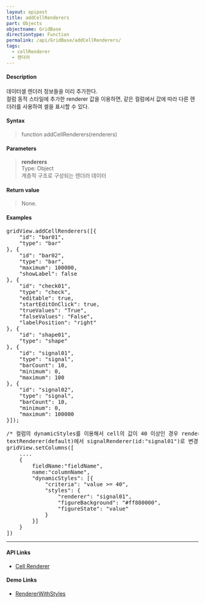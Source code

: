 ```yaml
---
layout: apipost
title: addCellRenderers
part: Objects
objectname: GridBase
directiontype: Function
permalink: /api/GridBase/addCellRenderers/
tags:
  - cellRenderer
  - 렌더러
---
```



#### Description

 데이터셀 렌더러 정보들을 미리 추가한다.  
 컬럼 동적 스타일에 추가한 renderer 값을 이용하면, 같은 컬럼에서 값에 따라 다른 렌더러를 사용하여 셀을 표시할 수 있다.

#### Syntax

> function addCellRenderers(renderers)

#### Parameters

> **renderers**  
> Type: Object  
> 계층적 구조로 구성되는 렌더러 데이터  

#### Return value

> None.

#### Examples 

<pre class="prettyprint">
gridView.addCellRenderers([{
    "id": "bar01",
    "type": "bar"
}, {
    "id": "bar02",
    "type": "bar",
    "maximum": 100000,
    "showLabel": false
}, {
    "id": "check01",
    "type": "check",
    "editable": true,
    "startEditOnClick": true,
    "trueValues": "True",
    "falseValues": "False",
    "labelPosition": "right"				
}, {
    "id": "shape01",
    "type": "shape"
}, {
    "id": "signal01",
    "type": "signal",
    "barCount": 10,
    "minimum": 0,
    "maximum": 100
}, {
    "id": "signal02",
    "type": "signal",
    "barCount": 10,
    "minimum": 0,
    "maximum": 100000
}]);

/* 컬럼의 dynamicStyles를 이용해서 cell의 값이 40 이상인 경우 renderer를 
textRenderer(default)에서 signalRenderer(id:"signal01")로 변경한다.*/
gridView.setColumns([
    ....
    {
        fieldName:"fieldName",
        name:"columnName",
        "dynamicStyles": [{
            "criteria": "value >= 40",
            "styles": {
                "renderer": "signal01",
                "figureBackground": "#ff880000",
                "figureState": "value"
            }
        }]			
    }
])
</pre>

---

#### API Links

* [Cell Renderer](/api/features/Cell%20Renderer)

#### Demo Links

* [RendererWithStyles](http://demo.realgrid.com/Demo/RendererWithStyles) 